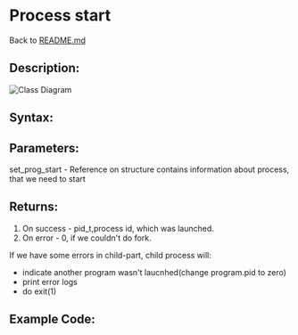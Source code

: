 # Process start
Back to [README.md](../README.md)



## Description:
![Class Diagram](https://www.plantuml.com/plantuml/proxy?cache=no&src=https://raw.githubusercontent.com/ValentinSidorov/DeLorean_Team/SidorovValentin/docs/UML/Struct_prog.puml)


## Syntax:


## Parameters:
set_prog_start - Reference on structure contains information about process, that we need to start

## Returns:
1. On success - pid_t,process id, which was launched.
2. On error - 0, if we couldn't do fork. 

If we have some errors in child-part, child process will: 
* indicate another program wasn't laucnhed(change program.pid to zero)
* print error logs
* do exit(1)

## Example Code:
